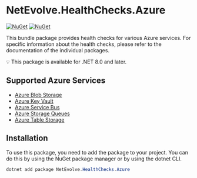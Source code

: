 # NetEvolve.HealthChecks.Azure

[![NuGet](https://img.shields.io/nuget/v/NetEvolve.HealthChecks.Azure?logo=nuget)](https://www.nuget.org/packages/NetEvolve.HealthChecks.Azure/)
[![NuGet](https://img.shields.io/nuget/dt/NetEvolve.HealthChecks.Azure?logo=nuget)](https://www.nuget.org/packages/NetEvolve.HealthChecks.Azure/)

This bundle package provides health checks for various Azure services. For specific information about the health checks, please refer to the documentation of the individual packages.

:bulb: This package is available for .NET 8.0 and later.

## Supported Azure Services

- [Azure Blob Storage](https://www.nuget.org/packages/NetEvolve.HealthChecks.Azure.Blobs/)
- [Azure Key Vault](https://www.nuget.org/packages/NetEvolve.HealthChecks.Azure.KeyVault/)
- [Azure Service Bus](https://www.nuget.org/packages/NetEvolve.HealthChecks.Azure.ServiceBus/)
- [Azure Storage Queues](https://www.nuget.org/packages/NetEvolve.HealthChecks.Azure.Queues/)
- [Azure Table Storage](https://www.nuget.org/packages/NetEvolve.HealthChecks.Azure.Tables/)

## Installation
To use this package, you need to add the package to your project. You can do this by using the NuGet package manager or by using the dotnet CLI.
```powershell
dotnet add package NetEvolve.HealthChecks.Azure
```